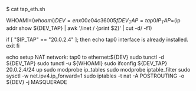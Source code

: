 

$ cat tap_eth.sh

WHOAMI=$(whoami)
DEV=enx00e04c36005f
DEV_TAP=tap0
IP_TAP=$(ip addr show ${DEV_TAP} | awk '/inet / {print $2}' | cut -d/ -f1)

if [ "$IP_TAP" == "20.0.2.4" ]; then
echo tap0 interface is already installed.
exit
fi

echo setup NAT network: tap0 to ethernet:${DEV}
sudo tunctl -d ${DEV_TAP}
sudo tunctl -u ${WHOAMI}
sudo ifconfig ${DEV_TAP} 20.0.2.4/24 up
sudo modprobe ip_tables
sudo modprobe iptable_filter
sudo sysctl -w net.ipv4.ip_forward=1
sudo iptables -t nat -A POSTROUTING -o ${DEV} -j MASQUERADE


